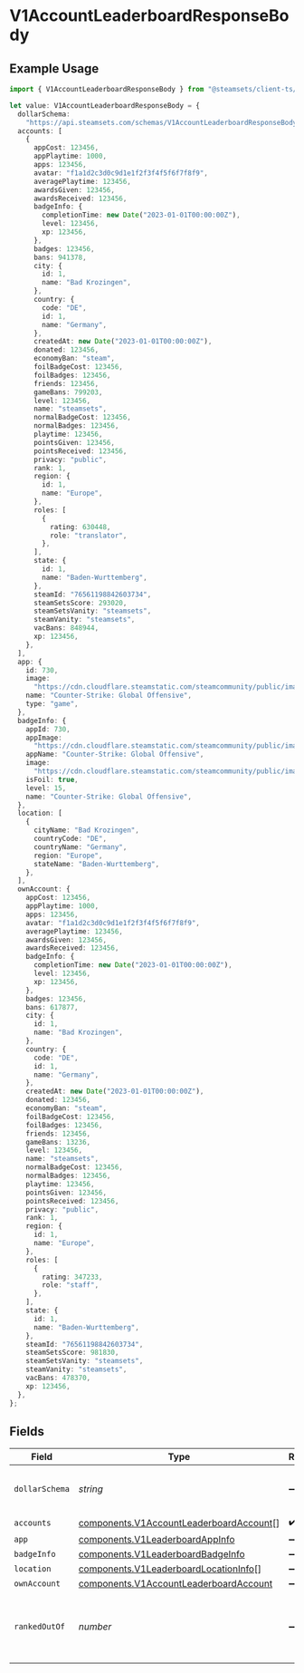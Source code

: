 # V1AccountLeaderboardResponseBody

## Example Usage

```typescript
import { V1AccountLeaderboardResponseBody } from "@steamsets/client-ts/models/components";

let value: V1AccountLeaderboardResponseBody = {
  dollarSchema:
    "https://api.steamsets.com/schemas/V1AccountLeaderboardResponseBody.json",
  accounts: [
    {
      appCost: 123456,
      appPlaytime: 1000,
      apps: 123456,
      avatar: "f1a1d2c3d0c9d1e1f2f3f4f5f6f7f8f9",
      averagePlaytime: 123456,
      awardsGiven: 123456,
      awardsReceived: 123456,
      badgeInfo: {
        completionTime: new Date("2023-01-01T00:00:00Z"),
        level: 123456,
        xp: 123456,
      },
      badges: 123456,
      bans: 941378,
      city: {
        id: 1,
        name: "Bad Krozingen",
      },
      country: {
        code: "DE",
        id: 1,
        name: "Germany",
      },
      createdAt: new Date("2023-01-01T00:00:00Z"),
      donated: 123456,
      economyBan: "steam",
      foilBadgeCost: 123456,
      foilBadges: 123456,
      friends: 123456,
      gameBans: 799203,
      level: 123456,
      name: "steamsets",
      normalBadgeCost: 123456,
      normalBadges: 123456,
      playtime: 123456,
      pointsGiven: 123456,
      pointsReceived: 123456,
      privacy: "public",
      rank: 1,
      region: {
        id: 1,
        name: "Europe",
      },
      roles: [
        {
          rating: 630448,
          role: "translator",
        },
      ],
      state: {
        id: 1,
        name: "Baden-Wurttemberg",
      },
      steamId: "76561198842603734",
      steamSetsScore: 293020,
      steamSetsVanity: "steamsets",
      steamVanity: "steamsets",
      vacBans: 848944,
      xp: 123456,
    },
  ],
  app: {
    id: 730,
    image:
      "https://cdn.cloudflare.steamstatic.com/steamcommunity/public/images/apps/730/a1a2f9f3f4c0c2b1f8d3a4e5f6d7e8f9.jpg",
    name: "Counter-Strike: Global Offensive",
    type: "game",
  },
  badgeInfo: {
    appId: 730,
    appImage:
      "https://cdn.cloudflare.steamstatic.com/steamcommunity/public/images/apps/730/a1a2f9f3f4c0c2b1f8d3a4e5f6d7e8f9.jpg",
    appName: "Counter-Strike: Global Offensive",
    image:
      "https://cdn.cloudflare.steamstatic.com/steamcommunity/public/images/apps/730/a1a2f9f3f4c0c2b1f8d3a4e5f6d7e8f9.jpg",
    isFoil: true,
    level: 15,
    name: "Counter-Strike: Global Offensive",
  },
  location: [
    {
      cityName: "Bad Krozingen",
      countryCode: "DE",
      countryName: "Germany",
      region: "Europe",
      stateName: "Baden-Wurttemberg",
    },
  ],
  ownAccount: {
    appCost: 123456,
    appPlaytime: 1000,
    apps: 123456,
    avatar: "f1a1d2c3d0c9d1e1f2f3f4f5f6f7f8f9",
    averagePlaytime: 123456,
    awardsGiven: 123456,
    awardsReceived: 123456,
    badgeInfo: {
      completionTime: new Date("2023-01-01T00:00:00Z"),
      level: 123456,
      xp: 123456,
    },
    badges: 123456,
    bans: 617877,
    city: {
      id: 1,
      name: "Bad Krozingen",
    },
    country: {
      code: "DE",
      id: 1,
      name: "Germany",
    },
    createdAt: new Date("2023-01-01T00:00:00Z"),
    donated: 123456,
    economyBan: "steam",
    foilBadgeCost: 123456,
    foilBadges: 123456,
    friends: 123456,
    gameBans: 13236,
    level: 123456,
    name: "steamsets",
    normalBadgeCost: 123456,
    normalBadges: 123456,
    playtime: 123456,
    pointsGiven: 123456,
    pointsReceived: 123456,
    privacy: "public",
    rank: 1,
    region: {
      id: 1,
      name: "Europe",
    },
    roles: [
      {
        rating: 347233,
        role: "staff",
      },
    ],
    state: {
      id: 1,
      name: "Baden-Wurttemberg",
    },
    steamId: "76561198842603734",
    steamSetsScore: 981830,
    steamSetsVanity: "steamsets",
    steamVanity: "steamsets",
    vacBans: 478370,
    xp: 123456,
  },
};
```

## Fields

| Field                                                                                              | Type                                                                                               | Required                                                                                           | Description                                                                                        | Example                                                                                            |
| -------------------------------------------------------------------------------------------------- | -------------------------------------------------------------------------------------------------- | -------------------------------------------------------------------------------------------------- | -------------------------------------------------------------------------------------------------- | -------------------------------------------------------------------------------------------------- |
| `dollarSchema`                                                                                     | *string*                                                                                           | :heavy_minus_sign:                                                                                 | A URL to the JSON Schema for this object.                                                          | https://api.steamsets.com/schemas/V1AccountLeaderboardResponseBody.json                            |
| `accounts`                                                                                         | [components.V1AccountLeaderboardAccount](../../models/components/v1accountleaderboardaccount.md)[] | :heavy_check_mark:                                                                                 | N/A                                                                                                |                                                                                                    |
| `app`                                                                                              | [components.V1LeaderboardAppInfo](../../models/components/v1leaderboardappinfo.md)                 | :heavy_minus_sign:                                                                                 | N/A                                                                                                |                                                                                                    |
| `badgeInfo`                                                                                        | [components.V1LeaderboardBadgeInfo](../../models/components/v1leaderboardbadgeinfo.md)             | :heavy_minus_sign:                                                                                 | N/A                                                                                                |                                                                                                    |
| `location`                                                                                         | [components.V1LeaderboardLocationInfo](../../models/components/v1leaderboardlocationinfo.md)[]     | :heavy_minus_sign:                                                                                 | N/A                                                                                                |                                                                                                    |
| `ownAccount`                                                                                       | [components.V1AccountLeaderboardAccount](../../models/components/v1accountleaderboardaccount.md)   | :heavy_minus_sign:                                                                                 | N/A                                                                                                |                                                                                                    |
| `rankedOutOf`                                                                                      | *number*                                                                                           | :heavy_minus_sign:                                                                                 | The number of accounts that are ranked in the leaderboard                                          |                                                                                                    |